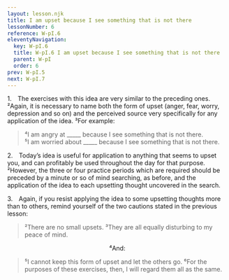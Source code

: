 ```yaml
---
layout: lesson.njk
title: I am upset because I see something that is not there
lessonNumber: 6
reference: W-pI.6
eleventyNavigation:
  key: W-pI.6
  title: W-pI.6 I am upset because I see something that is not there
  parent: W-pI
  order: 6
prev: W-pI.5
next: W-pI.7
---
```


1. The exercises with this idea are very similar to the preceding ones. 
²Again, it is necessary to name both the form of upset (anger, fear, worry, depression and so on) and the perceived source very specifically for any application of the idea. 
³For example:

>⁴I am angry at _____ because I see something that is not there.  
⁵I am worried about _____ because I see something that is not there.

2. Today’s idea is useful for application to anything that seems to upset you, and can profitably be used throughout the day for that purpose. 
²However, the three or four practice periods which are required should be preceded by a minute or so of mind searching, as before, and the application of the idea to each upsetting thought uncovered in the search.

3. Again, if you resist applying the idea to some upsetting thoughts more than to others, remind yourself of the two cautions stated in the previous lesson:

>²There are no small upsets. 
³They are all equally disturbing to my peace of mind.

<div style=text-align:center>

⁴And:

</div>

>⁵I cannot keep this form of upset and let the others go. 
⁶For the purposes of these exercises, then, I will regard them all as the same.

